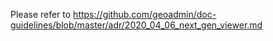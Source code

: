 Please refer to https://github.com/geoadmin/doc-guidelines/blob/master/adr/2020_04_06_next_gen_viewer.md
